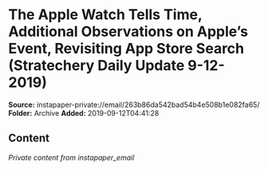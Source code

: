 # The Apple Watch Tells Time, Additional Observations on Apple’s Event, Revisiting App Store Search (Stratechery Daily Update 9-12-2019)

**Source:** instapaper-private://email/263b86da542bad54b4e508b1e082fa65/
**Folder:** Archive
**Added:** 2019-09-12T04:41:28




## Content
*Private content from instapaper_email*
